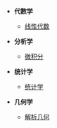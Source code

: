 
* **代数学**
    * [线性代数](./linearAlgebra/)
* **分析学**
    * [微积分](./Calculus/)  

* **统计学**
    * [统计学](./Statistics/)
* **几何学**
    * [解析几何](./AnalyticGeometry/)
